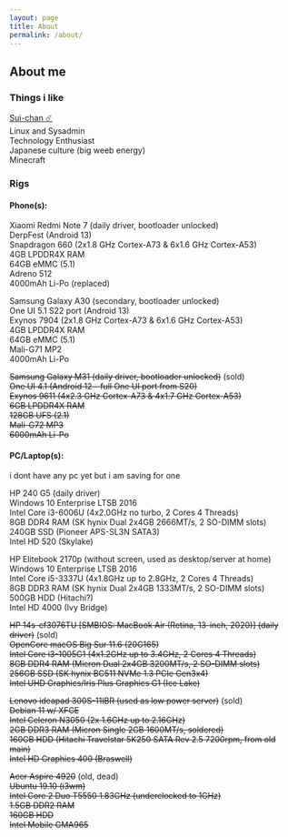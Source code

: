 ```yaml
---
layout: page
title: About
permalink: /about/
---
```


## About me
### Things i like

[Sui-chan ☄️](https://www.instagram.com/itssprite.irl/)  
Linux and Sysadmin  
Technology Enthusiast  
Japanese culture (big weeb energy)  
Minecraft  

### Rigs

#### Phone(s):

Xiaomi Redmi Note 7 (daily driver, bootloader unlocked)  
DerpFest (Android 13)  
Snapdragon 660 (2x1.8 GHz Cortex-A73 & 6x1.6 GHz Cortex-A53)  
4GB LPDDR4X RAM  
64GB eMMC (5.1)  
Adreno 512  
4000mAh Li-Po (replaced)

Samsung Galaxy A30 (secondary, bootloader unlocked)  
One UI 5.1 S22 port (Android 13)  
Exynos 7904 (2x1.8 GHz Cortex-A73 & 6x1.6 GHz Cortex-A53)  
4GB LPDDR4X RAM  
64GB eMMC (5.1)  
Mali-G71 MP2  
4000mAh Li-Po

~~Samsung Galaxy M31 (daily driver, bootloader unlocked)~~ (sold)  
~~One UI 4.1 (Android 12 - full One UI port from S20)~~  
~~Exynos 9611 (4x2.3 GHz Cortex-A73 & 4x1.7 GHz Cortex-A53)~~  
~~6GB LPDDR4X RAM~~  
~~128GB UFS (2.1)~~  
~~Mali-G72 MP3~~  
~~6000mAh Li-Po~~

#### PC/Laptop(s):

i dont have any pc yet but i am saving for one

HP 240 G5 (daily driver)  
Windows 10 Enterprise LTSB 2016  
Intel Core i3-6006U (4x2.0GHz no turbo, 2 Cores 4 Threads)  
8GB DDR4 RAM (SK hynix Dual 2x4GB 2666MT/s, 2 SO-DIMM slots)  
240GB SSD (Pioneer APS-SL3N SATA3)  
Intel HD 520 (Skylake)  

HP Elitebook 2170p (without screen, used as desktop/server at home)  
Windows 10 Enterprise LTSB 2016  
Intel Core i5-3337U (4x1.8GHz up to 2.8GHz, 2 Cores 4 Threads)  
8GB DDR3 RAM (SK hynix Dual 2x4GB 1333MT/s, 2 SO-DIMM slots)  
500GB HDD (Hitachi?)  
Intel HD 4000 (Ivy Bridge)  

~~HP 14s-cf3076TU [SMBIOS: MacBook Air (Retina, 13-inch, 2020)] (daily driver)~~ (sold)  
~~OpenCore macOS Big Sur 11.6 (20G165)~~  
~~Intel Core i3-1005G1 (4x1.2GHz up to 3.4GHz, 2 Cores 4 Threads)~~  
~~8GB DDR4 RAM (Micron Dual 2x4GB 3200MT/s, 2 SO-DIMM slots)~~  
~~256GB SSD (SK hynix BC511 NVMe 1.3 PCIe Gen3x4)~~  
~~Intel UHD Graphics/Iris Plus Graphics G1 (Ice Lake)~~

~~Lenovo ideapad 300S-11IBR (used as low power server)~~ (sold)  
~~Debian 11 w/ XFCE~~  
~~Intel Celeron N3050 (2x 1.6GHz up to 2.16GHz)~~  
~~2GB DDR3 RAM (Micron Single 2GB 1600MT/s, soldered)~~  
~~160GB HDD (Hitachi Travelstar 5K250 SATA Rev 2.5 7200rpm, from old main)~~  
~~Intel HD Graphics 400 (Braswell)~~

~~Acer Aspire 4920~~ (old, dead)  
~~Ubuntu 19.10 (i3wm)~~  
~~Intel Core 2 Duo T5550 1.83GHz (underclocked to 1GHz)~~  
~~1.5GB DDR2 RAM~~  
~~160GB HDD~~  
~~Intel Mobile GMA965~~
